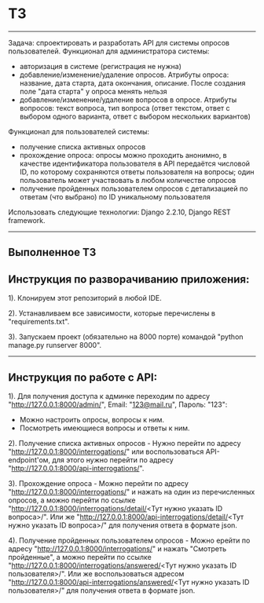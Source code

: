 # ТЗ
-----------------------------------------------------------------------------------------------------------------------------------------------------------------------
Задача: спроектировать и разработать API для системы опросов пользователей.
Функционал для администратора системы:
- авторизация в системе (регистрация не нужна)
- добавление/изменение/удаление опросов. Атрибуты опроса: название, дата старта, дата окончания, описание. После создания поле "дата старта" у опроса менять нельзя
- добавление/изменение/удаление вопросов в опросе. Атрибуты вопросов: текст вопроса, тип вопроса (ответ текстом, ответ с выбором одного варианта, ответ с выбором нескольких вариантов)

Функционал для пользователей системы:
- получение списка активных опросов
- прохождение опроса: опросы можно проходить анонимно, в качестве идентификатора пользователя в API передаётся числовой ID, по которому сохраняются ответы пользователя на вопросы; один пользователь может участвовать в любом количестве опросов
- получение пройденных пользователем опросов с детализацией по ответам (что выбрано) по ID уникальному пользователя

Использовать следующие технологии: Django 2.2.10, Django REST framework.

-----------------------------------------------------------------------------------------------------------------------------------------------------------------------

Выполненное ТЗ
--------------
Инструкция по разворачиванию приложения:
------------------------------------------
1). Клонируем этот репозиторий в любой IDE.

2). Устанавливаем все зависимости, которые перечислены в "requirements.txt".

3). Запускаем проект (обязательно на 8000 порте) командой "python manage.py runserver 8000".

-----------------------------------------------------------------------------------------------------------------------------------------------------------------------

Инструкция по работе с API: 
---------------------------
1). Для получения доступа к админке переходим по адресу "http://127.0.0.1:8000/admin/", Email: "123@mail.ru", Пароль: "123":
  - Можно настроить опросы, вопросы к ним.
  - Посмотреть имеющиеся вопросы и ответы к ним.

2). Получение списка активных опросов - Нужно перейти по адресу "http://127.0.0.1:8000/interrogations/" или воспользоваться API-endpoint'ом,
для этого нужно перейти по адресу "http://127.0.0.1:8000/api-interrogations/".

3). Прохождение опроса - Можно перейти по адресу "http://127.0.0.1:8000/interrogations/" и нажать на один из перечисленных опросов,
а можно перейти по ссылке "http://127.0.0.1:8000/interrogations/detail/<Тут нужно указать ID вопроса>/". Или же "http://127.0.0.1:8000/api-interrogations/detail/<Тут нужно указать ID вопроса>/" для получения ответа в формате json.

4). Получение пройденных пользователем опросов - Можно ерейти по адресу "http://127.0.0.1:8000/interrogations/" и нажать "Смотреть пройденные",
а можно перейти по ссылке "http://127.0.0.1:8000/interrogations/answered/<Тут нужно указать ID пользователя>/". Или же воспользоваться адресом "http://127.0.0.1:8000/api-interrogations/answered/<Тут нужно указать ID пользователя>/" для получения ответа в формате json. 
